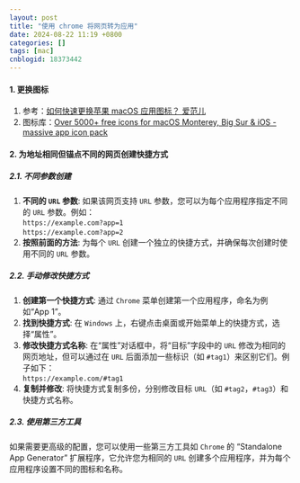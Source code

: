 ```yaml
---
layout: post
title: "使用 chrome 将网页转为应用"
date: 2024-08-22 11:19 +0800
categories: []
tags: [mac]
cnblogid: 18373442
---
```


#### 1. 更换图标
1. 参考：[如何快速更换苹果 macOS 应用图标？ 爱范儿](https://www.ifanr.com/app/1379030)
2. 图标库：[Over 5000+ free icons for macOS Monterey, Big Sur & iOS - massive app icon pack](https://macosicons.com/#/)



#### 2. 为地址相同但锚点不同的网页创建快捷方式
##### 2.1. 不同参数创建
1. **不同的 `URL` 参数**: 如果该网页支持 `URL` 参数，您可以为每个应用程序指定不同的 `URL` 参数。例如：  
   `https://example.com?app=1`  
   `https://example.com?app=2`
2. **按照前面的方法**: 为每个 `URL` 创建一个独立的快捷方式，并确保每次创建时使用不同的 `URL` 参数。



##### 2.2. 手动修改快捷方式
1. **创建第一个快捷方式**: 通过 `Chrome` 菜单创建第一个应用程序，命名为例如“App 1”。
2. **找到快捷方式**: 在 `Windows` 上，右键点击桌面或开始菜单上的快捷方式，选择“属性”。
3. **修改快捷方式名称**: 在“属性”对话框中，将“目标”字段中的 `URL` 修改为相同的网页地址，但可以通过在 `URL` 后面添加一些标识（如 `#tag1`）来区别它们。例子如下：  
   `https://example.com/#tag1`
4. **复制并修改**: 将快捷方式复制多份，分别修改目标 `URL`（如 `#tag2`，`#tag3`）和快捷方式名称。



##### 2.3. 使用第三方工具
如果需要更高级的配置，您可以使用一些第三方工具如 `Chrome` 的 “Standalone App Generator” 扩展程序，它允许您为相同的 `URL` 创建多个应用程序，并为每个应用程序设置不同的图标和名称。
